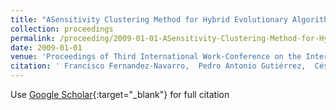 ```yaml
---
title: "ASensitivity Clustering Method for Hybrid Evolutionary Algorithms"
collection: proceedings
permalink: /proceeding/2009-01-01-ASensitivity-Clustering-Method-for-Hybrid-Evolutionary-Algorithms
date: 2009-01-01
venue: 'Proceedings of Third International Work-Conference on the Interplay Between Natural and Artificial Computation (IWINAC09)'
citation: ' Francisco Fernandez-Navarro,  Pedro Antonio Gutiérrez,  César Hervás-Martínez,  Juan Carlos Fernández, &quot;ASensitivity Clustering Method for Hybrid Evolutionary Algorithms.&quot; Proceedings of Third International Work-Conference on the Interplay Between Natural and Artificial Computation (IWINAC09), Vol.5601, 2009, Santiago de Compostela, Spain, pp.245--254.'
---
```

Use [Google Scholar](https://scholar.google.com/scholar?q=ASensitivity+Clustering+Method+for+Hybrid+Evolutionary+Algorithms){:target="_blank"} for full citation